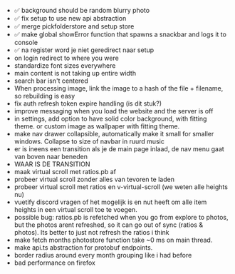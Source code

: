 * ✅ background should be random blurry photo
* ✅ fix setup to use new api abstraction
* ✅ merge pickfolderstore and setup store
* ✅ make global showError function that spawns a snackbar and logs it to console
* ✅ na register word je niet geredirect naar setup
* on login redirect to where you were
* standardize font sizes everywhere
* main content is not taking up entire width
* search bar isn't centered
* When processing image, link the image to a hash of the file + filename, so rebuilding is easy
* fix auth refresh token expire handling (is dit stuk?)
* improve messaging when you load the website and the server is off
* in settings, add option to have solid color background, with fitting theme. or custom image as wallpaper with fitting
  theme.
* make nav drawer collapsible, automatically make it small for smaller windows. Collapse to size of navbar in ruurd
  music
* er is ineens een transition als je de main page inlaad, de nav menu gaat van boven naar beneden
* WAAR IS DE TRANSITION
* maak virtual scroll met ratios.pb af
* probeer virtual scroll zonder alles van tevoren te laden
* probeer virtual scroll met ratios en v-virtual-scroll (we weten alle heights nu)
* vuetify discord vragen of het mogelijk is en nut heeft om alle item heights in een virtual scroll toe te voegen.
* possible bug: ratios.pb is refetched when you go from explore to photos, but the photos arent refreshed, so it can go
  out of sync (ratios & photos). Its better to just not refresh the ratios i think
* make fetch months photostore function take ~0 ms on main thread.
* make api.ts abstraction for protobuf endpoints.
* border radius around every month grouping like i had before
* bad performance on firefox